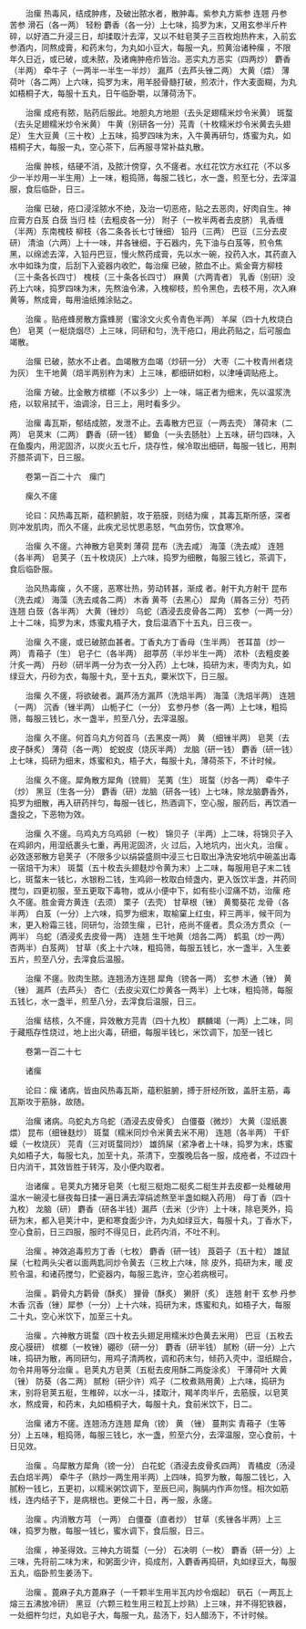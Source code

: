 <!-- { "loadSidebar": true } -->
　　治瘰 热毒风，结成肿疼，及破出脓水者，散肿毒。紫参丸方紫参 连翘 丹参 苦参 滑石（各一两） 轻粉 麝香（各一分）上七味，捣罗为末，又用玄参半斤杵碎，以好酒二升浸三日，却揉取汁去滓，又以不蛀皂荚子三百枚炮热杵末，入前玄参酒内，同熬成膏，和药末匀，为丸如小豆大，每服一丸，煎黄治诸种瘰 ，不限年久日近，或已破，或未脓，及诸痈肿疮疖皆治。恶实丸方恶实（四两炒） 麝香（半两） 牵牛子（一两半一半生一半炒） 漏芦（去芦头锉二两） 大黄（煨） 薄荷叶（各二两）上六味，捣罗为末，用羊胫骨髓打破，煎浓汁，作大麦面糊，为丸如梧桐子大，每服十五丸，日午临卧嚼，以薄荷汤下。

　　治瘰 成疮有脓，贴药后服此。地胆丸方地胆（去头足翅糯米炒令米黄） 斑蝥（去头足翅糯米炒令米黄） 牛黄（别研各一分）芫青（十枚糯米炒令米黄去头翅足） 生大豆黄（三十枚）上五味，捣罗四味为末，入牛黄再研匀，炼蜜为丸，如梧桐子大，每服一丸，空心茶下，后再服寻常补益丸散。

　　治瘰 肿核，结硬不消，及脓汁傍穿，久不瘥者。水红花饮方水红花（不以多少一半炒用一半生用）上一味，粗捣筛，每服二钱匕，水一盏，煎至七分，去滓温服，食后临卧，日三。

　　治瘰 已破，疮口浸淫脓水不绝，及治一切恶疮，贴之去恶肉，好肉自生。神应膏方白芨 白蔹 当归 桂（去粗皮各一分） 附子（一枚半两者去皮脐） 乳香缠（半两）东南槐枝 柳枝（各二条各长七寸锉细） 铅丹（三两） 巴豆（三分去皮研） 清油（六两）上十一味，并各锉细，于石器内，先下油与白芨等，煎令焦黑，以绵滤去滓，入铅丹巴豆，慢火熬药成膏，先以水一碗，投药入水，其药直入水中如珠为度，后刮下入瓷器内收贮，每治瘰 已破，脓血不止。紫金膏方柳枝（三十条各长四寸） 槐枝（三十条各长四寸） 麻黄（六两青者） 乳香（别研）没药上六味，捣罗四味为末，先熬油令沸，入槐柳枝，煎令黑色，去枝不用，次入麻黄等，熬成膏，每用油纸摊涂贴之。

　　治瘰 。贴疮蜂房散方露蜂房（蜜涂文火炙令青色半两） 羊屎（四十九枚烧白色） 皂荚（一梃烧烟尽）上三味，同研和匀，洗干疮口，用此药贴之，后可服血竭散。

　　治瘰 已破，脓水不止者。血竭散方血竭（炒研一分） 大枣（二十枚青州者烧为灰） 生干地黄（焙半两别杵为末）上三味，都细研如粉，以津唾调贴疮上。

　　治瘰 方破。比金散方槟榔（不以多少）上一味，端正者为细末，先以温浆洗疮，以软帛拭干，油调涂，日三上，用时看多少。

　　治瘰 毒瓦斯，郁结成脓，发泄不止。去毒散方巴豆（一两去壳） 薄荷末（二两） 皂荚末（二两） 麝香（研一钱） 鲫鱼（一头去肠肚）上五味，研匀四味，入在鱼腹内，用泥固济，以炭火五七斤，烧存性，候冷取出细研，每服一钱匕，用荆芥腊茶调下，日三服。

　　卷第一百二十六　瘰门

　　瘰久不瘥

　　论曰：风热毒瓦斯，蕴积腑脏，攻于筋膜，则结为瘰 ，其毒瓦斯所感，深者则冲发肌肉，而久不瘥，此疾尤忌忧思恚怒，气血劳伤，饮食寒冷。

　　治瘰 久不瘥。六神散方皂荚刺 薄荷 昆布（洗去咸） 海藻（洗去咸） 连翘（各半两） 皂荚子（五十枚烧灰）上六味，捣罗为细散，每服三钱匕，茶调下，食后临卧服。

　　治风热毒瘰 ，久不瘥，恶寒壮热，劳动转甚，渐成 者。射干丸方射干 昆布（洗去咸） 海藻（洗去咸各二两） 木香 黄芩（去黑心） 犀角（屑各三分）芍药 连翘 白蔹（各半两） 大黄（锉炒） 乌蛇（酒浸去皮骨各二两） 玄参（一两一分）上十二味，捣罗为末，炼蜜丸梧子大，食后温酒下十五丸，日三夜一。

　　治瘰 久不瘥，或已破脓血甚者。丁香丸方丁香母（生半两） 苍耳苗（炒一两） 青葙子（生） 皂子仁（各半两） 甜葶苈（半炒半生一两） 浓朴（去粗皮姜汁炙一两） 丹砂（研半两一分为衣一分入药）上七味，捣研为末，枣肉为丸，如绿豆大，丹砂为衣，每服十丸，至十五丸，粟米饮下，日三服。

　　治瘰 久不瘥，将欲破者。漏芦汤方漏芦（洗焙半两） 海藻（洗焙半两） 连翘（一两） 沉香（锉半两） 山栀子仁（一分） 玄参丹参（各一两）上七味，粗捣筛，每服三钱匕，水一盏半，煎至八分，去滓温服。

　　治瘰 久不瘥。何首乌丸方何首乌（去黑皮一两） 黄 （细锉半两） 皂荚（去皮子酥炙） 薄荷（各一两） 蛇蜕皮（烧灰半两） 龙脑（研一钱） 麝香（研一钱）上七味，捣研为细末，炼蜜和丸，梧子大，每服十丸，薄荷茶下，不计时候。

　　治瘰 久不瘥。犀角散方犀角（镑屑） 芜荑（生） 斑蝥（炒各一两） 牵牛子（炒） 黑豆（生各一分） 麝香（研）龙脑（研各一钱）上七味，除龙脑麝香外，捣罗为细散，再入研药拌匀，每服一钱匕，热酒调下，空心服，服药后，再饮酒一盏投之，下恶物为效。

　　治瘰 久不瘥。乌鸡丸方乌鸡卵（一枚） 锦贝子（半两）上二味，将锦贝子入在鸡卵内，用湿纸裹头七重，再用泥固济，火 过后，入地坑内，出火丸，治瘰 。必效逐邪散方皂荚子（不限多少以绢袋盛厕中浸三七日取出净洗安地坑中碗盖出毒一宿焙干为末） 斑蝥（五十枚去头翅麸炒令黄为末）上二味，每服用皂子末二钱匕，斑蝥末一钱匕，水银粉二钱，生鸡卵一枚取白倾盏内，更入饭饮半盏，并药同搅匀，四更初服，至五更取下毒物，或从小便中下，如有些小涩痛不妨，治瘰 疮久不瘥。胜金膏方黄连（去须） 栗子（去壳） 甘草根（锉） 黄蜀葵花 龙骨（各半两） 白芨（一分）上六味，捣罗为细末，取榆窠上红虫，秤三两半，候干同为末，更入粉霜三钱，同研匀，治颈生瘰 ，已针，疮尚不瘥者。贯众汤方贯众（一两半） 乌蛇（酒浸炙去皮骨一两） 连翘 生干地黄（焙各二两） 鹤虱（炒一两）杏两半）白芨两） 甘草（炙上十六味，粗捣筛，每服五钱匕，水一盏半，入生姜五片，煎至八分，去滓食后温服。

　　治瘰 不瘥。败肉生脓。连翘汤方连翘 犀角（镑各一两） 玄参 木通（锉） 黄 （锉） 漏芦（去芦头） 杏仁（去皮尖双仁炒黄各一两半）上七味，粗捣筛，每服五钱匕，水一盏半，煎至八分，去滓食后温服，日三。

　　治瘰 结核，久不瘥，异效散方芫青（四十九枚） 麒麟竭（一两）上二味，同于藏瓶存性烧过，地上出火毒，研细，每服半钱匕，米饮调下，加至一钱匕

　　卷第一百二十七

　　诸瘰

　　论曰：瘰 诸病，皆由风热毒瓦斯，蕴积脏腑，搏于肝经所致，盖肝主筋，毒瓦斯攻于筋脉，故随。

　　治瘰 诸病。乌蛇丸方乌蛇（酒浸去皮骨炙） 白僵蚕（微炒） 大黄（湿纸裹煨） 昆布（细锉麸炒） 斑蝥（糯米同炒令米黄去米不用） 连翘（各半两） 干虾蟆（一枚烧灰） 芫青（三对斑蝥同炒） 雄鸽屎（紧净者上十味，捣罗为末，炼蜜丸如梧子大，每服七丸，加至十丸，茶清下，空腹晚后各一服，成疮者，不过四十日内消干，其效皆胜于转泻，及小便内取者。

　　治诸瘰 。皂荚丸方猪牙皂荚（七梃三梃炮二梃炙二梃生并去皮都一处椎破用温水一碗浸七昼夜每日揉一遍日满去滓绢滤熬至半盏如糊入药用） 母丁香（四十九枚） 龙脑（研） 麝香（研各半钱）漏芦（去米（少许）上十味，除皂荚外，捣研为末，都入皂荚汁中，更和寒食面少许，为丸如绿豆大，每服十丸，丁香水下，空心食前，日三四服，服时不得见日，此药内消，不吐不利。

　　治瘰 。神效追毒煎方丁香（七枚） 麝香（研一钱） 莨菪子（五十粒） 雄鼠屎（七粒两头尖者以面两匙同炒令黄去（三枚上六味，除 皮外，捣研为末，暖 皮煎令温，和诸药搅匀，贮瓷器内，每服三匙许，空心若病根可。

　　治瘰 。鹳骨丸方鹳骨（酥炙） 狸骨（酥炙） 獭肝（炙） 连翘 射干 玄参 丹参 木香 沉香（锉）犀参（一分）上十六味，捣研为末，炼蜜和丸，如梧子大，每服二十丸，空心米饮下，加至三十丸。

　　治瘰 。六神散方斑蝥（四十枚去头翅足用糯米炒色黄去米用） 巴豆（五枚去皮心膜研） 槟榔（一枚锉）硼砂（研一分） 麝香（研半钱） 腻粉（研一分）上六味，捣研为散，再同研匀，用鸡子清两枚，调和药末匀，倾药入壳中，湿纸糊合，勿令并用等分治瘰 。皂荚丸方皂荚（五梃去皮用酥二两旋涂炙） 干薄荷叶 大黄（锉） 防葵（各二两） 腻粉（研少许）鸡子（二枚煮熟用黄）上六味，捣研为末，别将皂荚五梃，生椎碎，以水一斗，揉取汁，羯羊肉半斤，去筋膜，以皂荚水，熬成膏，和药末，丸如梧桐子大，每服十丸，食前米饮下，日二。

　　治瘰 诸方不瘥。连翘汤方连翘 犀角（镑） 黄 （锉） 蔓荆实 青葙子（生等分）上五味，粗捣筛，每服三钱匕，水一盏，煎至六分，去滓温服，空心食前，十日见效。

　　治瘰 。乌犀散方犀角（镑一分） 白花蛇（酒浸去皮骨炙四两） 青橘皮（汤浸去白焙半两） 牵牛子（熟炒一两生用半两）上四味，捣罗为散，每服二钱匕，入腻粉一钱匕，五更初，以糯米粥饮调下，至辰巳间，胸膈内作声勿怪。相次如筋线，连内结子下，是病根也。更候二十日，再一服，永瘥。

　　治瘰 。内消散方芎 （一两） 白僵蚕（直者炒） 甘草（炙锉各半两）上三味，捣罗为散，每服一钱匕，蜜水调下，食后服，日三。

　　治瘰 ，神圣得效。三神丸方斑蝥（一分） 石决明（一枚） 麝香（研一分）上三味，先将前二味为末，和粥面少许，捣成剂，入麝香再捣研，丸如绿豆大，每服五丸，临卧煎生姜汤下。

　　治瘰 。蓖麻子丸方蓖麻子（一千颗半生用半瓦内炒令烟起） 矾石（一两瓦上熔三五沸放冷研） 黑豆（六颗三粒生用三粒瓦上炒熟）上三味，并不得犯铁器，一处细杵匀烂，丸如皂子大，每服一丸，盐汤下，妇人醋汤下，不计时候。

